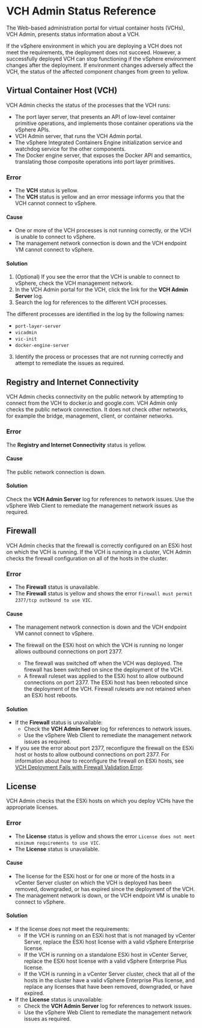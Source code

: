 # VCH Admin Status Reference #

The Web-based administration portal for virtual container hosts (VCHs), VCH Admin, presents status information about a VCH.

If the vSphere environment in which you are deploying a VCH does not meet the requirements, the deployment does not succeed. However, a successfully deployed VCH can stop functioning if the vSphere environment changes after the deployment. If environment changes adversely affect the VCH, the status of the affected component changes from green to yellow.

## Virtual Container Host (VCH) ##

VCH Admin checks the status of the processes that the VCH runs:

- The port layer server, that presents an API of low-level container primitive operations, and implements those container operations via the vSphere APIs.
- VCH Admin server, that runs the VCH Admin portal. 
- The vSphere Integrated Containers Engine initialization service and watchdog service for the other components. 
- The Docker engine server, that exposes the Docker API and semantics, translating those composite operations into port layer primitives.

### Error ###

- The **VCH** status is yellow.
- The **VCH** status is yellow and an error message informs you that the VCH cannot connect to vSphere.

#### Cause ####

- One or more of the VCH processes is not running correctly, or the VCH is unable to connect to vSphere.
- The management network connection is down and the VCH endpoint VM cannot connect to vSphere.

#### Solution ####

1. (Optional) If you see the error that the VCH is unable to connect to vSphere, check the VCH management network.
2. In the VCH Admin portal for the VCH, click the link for the **VCH Admin Server** log.
2. Search the log for references to the different VCH processes.

  The different processes are identified in the log by the following names:

  - `port-layer-server`
  - `vicadmin`
  - `vic-init`
  - `docker-engine-server`

3. Identify the process or processes that are not running correctly and attempt to remediate the issues as required.

## Registry and Internet Connectivity ##

VCH Admin checks connectivity on the public network by attempting to connect from the VCH to docker.io and google.com. VCH Admin only checks the public network connection. It does not check other networks, for example the bridge, management, client, or container networks.

### Error ###

The **Registry and Internet Connectivity** status is yellow.

#### Cause ####

The public network connection is down.

#### Solution ####

Check the **VCH Admin Server** log for references to network issues. Use the vSphere Web Client to remediate the management network issues as required.

## Firewall ##

VCH Admin checks that the firewall is correctly configured on an ESXi host on which the VCH is running. If the VCH is running in a cluster, VCH Admin checks the firewall configuration on all of the hosts in the cluster.

### Error ###

- The **Firewall** status is unavailable.
- The **Firewall** status is yellow and shows the error `Firewall must permit 2377/tcp outbound to use VIC`.

#### Cause ####

- The management network connection is down and the VCH endpoint VM cannot connect to vSphere. 
- The firewall on the ESXi host on which the VCH is running no longer allows outbound connections on port 2377.

  - The firewall was switched off when the VCH was deployed. The firewall has been switched on since the deployment of the VCH.
  - A firewall ruleset was applied to the ESXi host to allow outbound connections on port 2377. The ESXi host has been rebooted since the deployment of the VCH. Firewall rulesets are not retained when an ESXi host reboots.

#### Solution ####

- If the **Firewall** status is unavailable: 
  - Check the **VCH Admin Server** log for references to network issues. 
  - Use the vSphere Web Client to remediate the management network issues as required.
- If you see the error about port 2377, reconfigure the firewall on the ESXi host or hosts to allow  outbound connections on port 2377. For information about how to reconfigure the firewall on ESXi hosts, see [VCH Deployment Fails with Firewall Validation Error](../vic_vsphere_admin/ts_firewall_error.md).


## License ##

VCH Admin checks that the ESXi hosts on which you deploy VCHs have the appropriate licenses.

### Error ###

- The **License** status is yellow and shows the error `License does not meet minimum requirements to use VIC`.
- The **License** status is unavailable.

#### Cause ####

- The license for the ESXi host or for one or more of the hosts in a vCenter Server cluster on which the VCH is deployed has been removed, downgraded, or has expired since the deployment of the VCH.
- The management network is down, or the VCH endpoint VM is unable to connect to vSphere.

#### Solution ####

- If the license does not meet the requirements:
  - If the VCH is running on an ESXi host that is not managed by vCenter Server, replace the ESXi host license with a valid vSphere Enterprise license.
  - If the VCH is running on a standalone ESXi host in vCenter Server, replace the ESXi host license with a valid vSphere Enterprise Plus license.
  - If the VCH is running in a vCenter Server cluster, check that all of the hosts in the cluster have a valid vSphere Enterprise Plus license, and replace any licenses that have been removed, downgraded, or have expired.
- If the **License** status is unavailable: 
  - Check the **VCH Admin Server** log for references to network issues. 
  - Use the vSphere Web Client to remediate the management network issues as required.